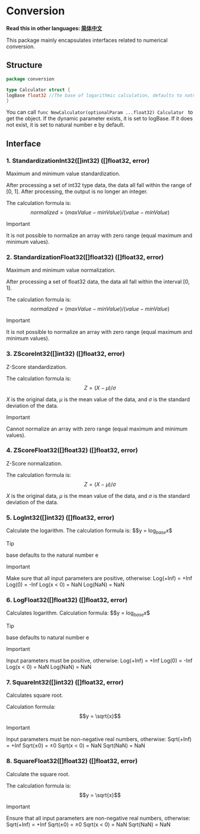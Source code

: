 # Conversion
**Read this in other languages: [简体中文](./README.zh-CN.md)**

This package mainly encapsulates interfaces related to numerical conversion.

## Structure

```go
package conversion

type Calculator struct {
logBase float32 //The base of logarithmic calculation, defaults to natural number e
}

```

You can call ```func NewCalculator(optionalParam ...float32) Calculator ``` to get the object. If the dynamic parameter exists, it is set to logBase. If it does not exist, it is set to natural number e by default.

## Interface

### 1. StandardizationInt32([]int32) ([]float32, error)

Maximum and minimum value standardization.

After processing a set of int32 type data, the data all fall within the range of [0, 1]. After processing, the output is no longer an integer.

The calculation formula is:
$$normalized=(maxValue−minValue)/(value−minValue)$$

> [!IMPORTANT]
> It is not possible to normalize an array with zero range (equal maximum and minimum values).

### 2. StandardizationFloat32([]float32) ([]float32, error)

Maximum and minimum value normalization.

After processing a set of float32 data, the data all fall within the interval [0, 1].

The calculation formula is:
$$normalized=(maxValue−minValue)/(value−minValue)$$

> [!IMPORTANT]
> It is not possible to normalize an array with zero range (equal maximum and minimum values).

### 3. ZScoreInt32([]int32) ([]float32, error)

Z-Score standardization.

The calculation formula is:
$$Z=(X−\mu)/\sigma$$

$X$ is the original data, $\mu$ is the mean value of the data, and $\sigma$ is the standard deviation of the data.

> [!IMPORTANT]
> Cannot normalize an array with zero range (equal maximum and minimum values).

### 4. ZScoreFloat32([]float32) ([]float32, error)

Z-Score normalization.

The calculation formula is:
$$Z=(X−\mu)/\sigma$$

$X$ is the original data, $\mu$ is the mean value of the data, and $\sigma$ is the standard deviation of the data.

### 5. LogInt32([]int32) ([]float32, error)
Calculate the logarithm.
The calculation formula is:
$$y = $\log_{base}{x}$$
> [!TIP]
> base defaults to the natural number e

> [!IMPORTANT]
> Make sure that all input parameters are positive, otherwise:
> Log(+Inf) = +Inf
> Log(0) = -Inf
> Log(x < 0) = NaN
> Log(NaN) = NaN

### 6. LogFloat32([]float32) ([]float32, error)
Calculates logarithm.
Calculation formula:
$$y = $\log_{base}{x}$$
> [!TIP]
> base defaults to natural number e

> [!IMPORTANT]
> Input parameters must be positive, otherwise:
> Log(+Inf) = +Inf
> Log(0) = -Inf
> Log(x < 0) = NaN
> Log(NaN) = NaN

### 7. SquareInt32([]int32) ([]float32, error)
Calculates square root.

Calculation formula:
$$y = \sqrt{x}$$

> [!IMPORTANT]
> Input parameters must be non-negative real numbers, otherwise:
> Sqrt(+Inf) = +Inf
> Sqrt(±0) = ±0
> Sqrt(x < 0) = NaN
> Sqrt(NaN) = NaN

### 8. SquareFloat32([]float32) ([]float32, error)
Calculate the square root.

The calculation formula is:
$$y = \sqrt{x}$$

> [!IMPORTANT]
> Ensure that all input parameters are non-negative real numbers, otherwise:
> Sqrt(+Inf) = +Inf
> Sqrt(±0) = ±0
> Sqrt(x < 0) = NaN
> Sqrt(NaN) = NaN